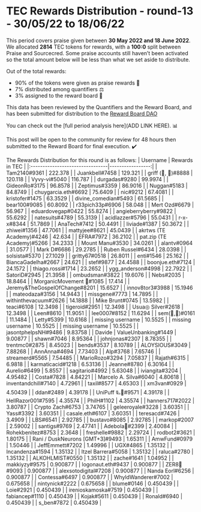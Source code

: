
# TEC Rewards Distribution - round-13  - 30/05/22 to 18/06/22
This period covers praise given between **30 May 2022 and 18 June 2022**. We allocated **2814** TEC tokens for rewards, with a **100:0** split between Praise and Sourcecred. Some praise accounts still haven’t been activated so the total amount below will be less than what we set aside to distribute.

Out of the total rewards:

* 90% of the tokens were given as praise rewards :pray:
* 7% distributed among quantifiers :balance_scale:
* 3% assigned to the reward board :memo:

This data has been reviewed by the Quantifiers and the Reward Board, and has been submitted for distribution to the [Reward Board DAO](https://xdai.aragon.blossom.software/#/rewardboardtec/)


You can check out the [full period analysis here](ADD LINK HERE). :bar_chart:

This post will be open to the community for review for 48 hours then submitted to the Reward Board for final execution. :heavy_check_mark:

The Rewards Distribution for this round is as follows:
| Username                        |   Rewards in TEC |
|:--------------------------------|-----------------:|
| Tam2140#9361                    |       222.378    |
| Juankbell#7458                  |       129.321    |
| griff (💜, 💜)#8888             |       120.118    |
| Vyvy-vi#5040                    |       116.787    |
| durgadas#9280                   |        99.9974   |
| GideonRo#3175                   |        96.8578   |
| Zeptimus#3359                   |        86.9016   |
| Nuggan#5183                     |        84.8749   |
| chuygarcia.eth#6692             |        75.6409   |
| nic#9212                        |        67.4081   |
| kristofer#1475                  |        63.3529   |
| divine_comedian#5493            |        61.5685   |
| bear100#9085                    |        60.8092   |
| r33pich33p#6906                 |        58.048    |
| Mert Ozd#6679                   |        56.967    |
| eduardovegap#0422               |        55.8274   |
| angieberryberry#9822            |        55.6292   |
| natesuits#4789                  |        55.3139   |
| acidlazzer#5796                 |        55.0431   |
| r-x-x#8344                      |        51.7869   |
| AnaTech#7412                    |        50.4491   |
| liviade#1387                    |        50.3672   |
| zhiwei#1356                     |        47.7061   |
| mattyjee#8621                   |        45.0439   |
| akrtws (TE Academy)#4246        |        42.634    |
| EFRA#7972                       |        36.2102   |
| pat.zip (TE Academy)#5266       |        34.2333   |
| Mount Manu#3530                 |        34.0261   |
| alantv#0964                     |        31.0577   |
| Mark D#6686                     |        29.2785   |
| Ruben Russel#6434               |        28.0398   |
| solsista#5370                   |        27.1029   |
| gritty67#0518                   |        26.8011   |
| enti#1546                       |        25.162    |
| BiancaGadelha#2667              |        24.621    |
| stef#9877                       |        24.4588   |
| boonjue.eth#7124                |        24.1572   |
| thiago.rossi#1714               |        23.2652   |
| ygg_anderson#4998               |        22.7922   |
| SatoriD#2945                    |        21.3958   |
| ombudsman#3822                  |        19.6076   |
| Nebs#2035                       |        18.8464   |
| MorganicMovement 🍄#1085        |        17.414    |
| Jeremy&TheGospelOfChange#8201   |        15.6527   |
| innov8tor3#3988                 |        15.1946   |
| mateodaza#3156                  |        14.9443   |
| missgene#7773                   |        14.7895   |
| withinthevacuum#2626            |        14.1888   |
| Mike Brunt#0745                 |        13.5982   |
| teaci#6108                      |        12.3498   |
| tigeroid#2951                   |        12.3498   |
| Usua◎ Silver#2618               |        12.3498   |
| Leen#8610                       |        11.9051   |
| lee0007#8152                    |        11.6294   |
| sem(🌸,🐝)#0161                 |        11.1484   |
| Letty#5399                      |        10.6168   |
| missing username                |        10.5525   |
| missing username                |        10.5525   |
| missing username                |        10.5525   |
| jasontphelpsNH#9486             |         9.83758  |
| Davide | ValueUnbanking#1449    |         9.00877  |
| shawn#7046                      |         8.95364  |
| johnjonas#2307                  |         8.78355  |
| trentmc0#2875                   |         8.45023  |
| bends#3537                      |         8.10789  |
| ALOYSIOUS#3049                  |         7.88268  |
| AnnAnna#4694                    |         7.73403  |
| Alp#3768                        |         7.65746  |
| streamerd#5565                  |         7.54485  |
| MarioRozo#3294                  |         7.05837  |
| Rajath#6315                     |         6.9818   |
| karmaticacid#1218               |         6.53136  |
| Jeanne#8780                     |         6.30164  |
| Aurelio#6499                    |         5.8557   |
| sagitario#4992                  |         5.63048  |
| iviangita#3204                  |         4.95482  |
| Costa#7828                      |         4.84221  |
| Marcelo A. Silva#6040           |         4.80618  |
| inventandchill#7140             |         4.72961  |
| taxil#8577                      |         4.65303  |
| xm3van#0929                     |         4.50439  |
| ddan#2489                       |         4.39178  |
| UniPuff 🜐🐙#9571                |         4.39178  |
| HellRazor001#7595               |         4.35574  |
| PhilH#1102                      |         4.35574  |
| hanners717#2022                 |         3.80787  |
| Crypto Zach#6753                |         3.74765  |
| geleeroyale#3228                |         3.60351  |
| Yass#3392                       |         3.60351  |
| casale.eth#6107                 |         3.60351  |
| teresacd#7426                   |         3.4909   |
| LBS#6541                        |         2.92785  |
| bustavo#8085                    |         2.92785  |
| markop#2007                     |         2.59002  |
| santigs#9769                    |         2.47741  |
| Adebola🤴#2399                  |         2.40084  |
| Rohekbenitez#8753               |         2.3648   |
| freshelle#9882                  |         2.29724  |
| rodbot2#3621                    |         1.80175  |
| Rani / DuskNeurons [GMT+3]#9493 |         1.65311  |
| AmwFund#0979                    |         1.50446  |
| JeffEmmett#7202                 |         1.49996  |
| UGX#4865                        |         1.35132  |
| Incandenza#1594                 |         1.35132  |
| Itzel Barrera#5058              |         1.35132  |
| raluca#2780                     |         1.35132  |
| ALKOHLMIST#0550                 |         1.35132  |
| zache#1641                      |         1.04952  |
| makkiyzy#9575                   |         0.900877 |
| logonaut.eth#9437               |         0.900877 |
| ZER8🧠#9093                     |         0.900877 |
| alexsotodigital#7208            |         0.900877 |
| Nanda Eorl#6256                 |         0.900877 |
| Contessa#6497                   |         0.900877 |
| WhyldWanderer#7002              |         0.675658 |
| nintynick#2222                  |         0.675658 |
| blume#0146                      |         0.450439 |
| Loie#2921                       |         0.450439 |
| irenioskamoska#7519             |         0.450439 |
| fabiancep#1110                  |         0.450439 |
| Kojak#5611                      |         0.450439 |
| Ronald#6940                     |         0.450439 |
| s_ben#7872                      |         0.450439 |